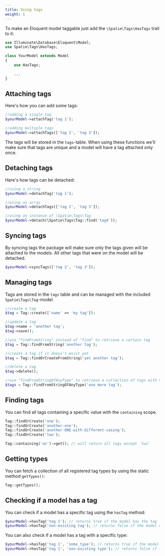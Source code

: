 ```yaml
---
title: Using tags
weight: 1
---
```


To make an Eloquent model taggable just add the `\Spatie\Tags\HasTags` trait to it:

```php
use Illuminate\Database\Eloquent\Model;
use Spatie\Tags\HasTags;

class YourModel extends Model
{
    use HasTags;

    ...
}
```

## Attaching tags

Here's how you can add some tags:

```php
//adding a single tag
$yourModel->attachTag('tag 1');

//adding multiple tags
$yourModel->attachTags(['tag 2', 'tag 3']);
```

The tags will be stored in the `tags`-table. When using these functions we'll make sure that tags are unique and a model will have a tag attached only once.

## Detaching tags

Here's how tags can be detached:

```php
//using a string
$yourModel->detachTag('tag 1');

//using an array
$yourModel->detachTags(['tag 2', 'tag 3']);

//using an instance of \Spatie\Tags\Tag
$yourModel->detach(\Spatie\Tags\Tag::find('tag4'));
```

## Syncing tags

By syncing tags the package will make sure only the tags given will be attached to the models. All other tags that were on the model will be detached.

```php
$yourModel->syncTags(['tag 2', 'tag 3']);
```

## Managing tags

Tags are stored in the `tags` table and can be managed with the included `Spatie\Tags\Tag`-model.

```php
//create a tag
$tag = Tag::create(['name' => 'my tag']);

//update a tag
$tag->name = 'another tag';
$tag->save();

//use "findFromString" instead of "find" to retrieve a certain tag
$tag = Tag::findFromString('another tag');

//create a tag if it doesn't exist yet
$tag = Tag::findOrCreateFromString('yet another tag');

//delete a tag
$tag->delete();

//use "findFromStringOfAnyType" to retrieve a collection of tags with various types
$tags = Tag::findFromStringOfAnyType('one more tag');
```

## Finding tags

You can find all tags containing a specific value with the `containing` scope.

```php
Tag::findOrCreate('one');
Tag::findOrCreate('another-one');
Tag::findOrCreate('another-ONE-with-different-casing');
Tag::findOrCreate('two');

Tag::containing('on')->get(); // will return all tags except `two`
```

## Getting types

You can fetch a collection of all registered tag types by using the static method `getTypes()`:

```php
Tag::getTypes();
```

## Checking if a model has a tag

You can check if a model has a specific tag using the `hasTag` method:

```php
$yourModel->hasTag('tag 1'); // returns true if the model has the tag
$yourModel->hasTag('non-existing tag'); // returns false if the model does not have the tag
```

You can also check if a model has a tag with a specific type:

```php
$yourModel->hasTag('tag 1', 'some_type'); // returns true if the model has the tag with the specified type
$yourModel->hasTag('tag 1', 'non-existing type'); // returns false if the model does not have the tag with the specified type
```
